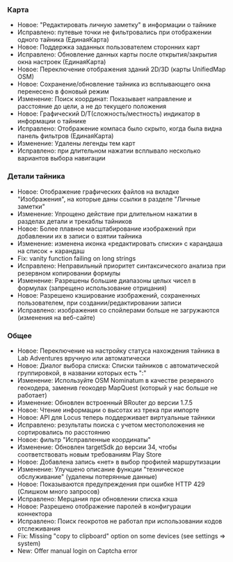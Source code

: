 ### Карта
- Новое: "Редактировать личную заметку" в информации о тайнике
- Исправлено: путевые точки не фильтровались при отображении одного тайника (ЕдинаяКарта)
- Новое: Поддержка заданных пользователем сторонних карт
- Исправлено: Обновление данных карты после открытия/закрытия окна настроек (ЕдинаяКарта)
- Новое: Переключение отображения зданий 2D/3D (карты UnifiedMap OSM)
- Новое: Сохранение/обновление тайника из всплывающего окна перенесено в фоновый режим
- Изменение: Поиск координат: Показывает направление и расстояние до цели, а не до текущего положения
- Новое: Графический D/T(сложность/местность) индикатор в информации о тайнике
- Исправлено: Отображение компаса было скрыто, когда была видна панель фильтров (ЕдинаяКарта)
- Изменение: Удалены легенды тем карт
- Исправлено: при длительном нажатии всплывало несколько вариантов выбора навигации

### Детали тайника
- Новое: Отображение графических файлов на вкладке "Изображения", на которые даны ссылки в разделе "Личные заметки"
- Изменение: Упрощено действие при длительном нажатии в разделах детали и трекаблы тайников
- Новое: Более плавное масштабирование изображений при добавлении их в записи о взятии тайника
- Изменение: изменена иконка «редактировать списки» с карандаша на список + карандаш
- Fix: vanity function failing on long strings
- Исправлено: Неправильный приоритет синтаксического анализа при резервном копировании формулы
- Изменение: Разрешены большие диапазоны целых чисел в формулах (запрещено использование отрицания)
- Новое: Разрешено кэширование изображений, сохраненных пользователем, при создании/редактировании записи
- Исправлено: изображения со спойлерами больше не загружаются (изменения на веб-сайте)

### Общее
- Новое: Переключение на настройку статуса нахождения тайника в Lab Adventures вручную или автоматически
- Новое: Диалог выбора списка: Списки тайников с автоматической группировкой, в названии которых есть ":"
- Изменение: Используйте OSM Nominatum в качестве резервного геокодера, заменив геокодер MapQuest (который у нас больше не работает)
- Изменение: Обновлен встроенный BRouter до версии 1.7.5
- Новое: Чтение информации о высотах из трека при импорте
- Новое: API для Locus теперь поддерживает виртуальные тайники
- Исправлено: результаты поиска с учетом местоположения не сортировались по расстоянию
- Новое: фильтр "Исправленные координаты"
- Изменение: Обновлен targetSdk до версии 34, чтобы соответствовать новым требованиям Play Store
- Новое: Добавлена запись «нет» в выбор профилей маршрутизации
- Изменение: Улучшено описание функции "техническое обслуживание" (удалены потерянные данные)
- Новое: Показываются предупреждения при ошибке HTTP 429 (Слишком много запросов)
- Исправлено: Мерцания при обновлении списка кэша
- Новое: Разрешено отображение паролей в конфигурации коннектора
- Исправлено: Поиск геокротов не работал при использовании кодов отслеживания
- Fix: Missing "copy to clipboard" option on some devices (see settings => system)
- New: Offer manual login on Captcha error

